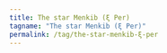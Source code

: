 ```yaml
---
title: The star Menkib (ξ Per)
tagname: "The star Menkib (ξ Per)"
permalink: /tag/the-star-menkib-ξ-per
---
```


